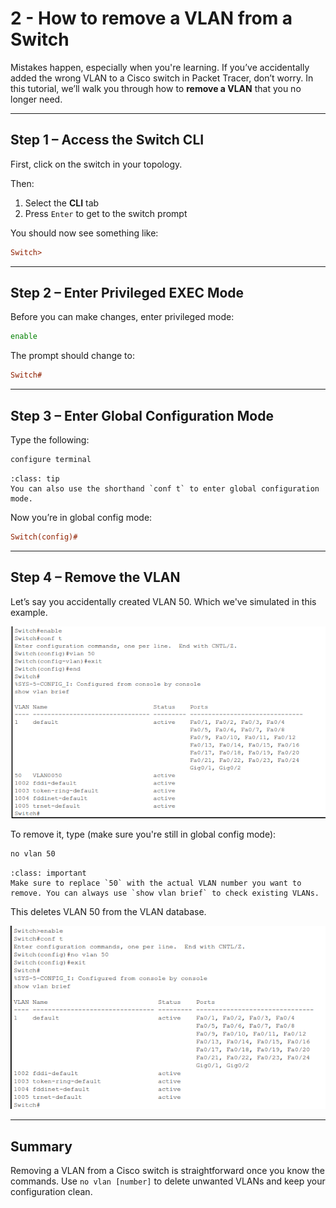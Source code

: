 # 2 - How to remove a VLAN from a Switch

Mistakes happen, especially when you're learning. If you’ve accidentally added the wrong VLAN to a Cisco switch in Packet Tracer, don’t worry. In this tutorial, we’ll walk you through how to **remove a VLAN** that you no longer need.

---

## Step 1 – Access the Switch CLI

First, click on the switch in your topology.

Then:

1. Select the **CLI** tab
2. Press `Enter` to get to the switch prompt

You should now see something like:

```ini
Switch>
```

---

## Step 2 – Enter Privileged EXEC Mode

Before you can make changes, enter privileged mode:

```bash
enable
```

The prompt should change to:

```ini
Switch#
```

---

## Step 3 – Enter Global Configuration Mode

Type the following:

```bash
configure terminal
```

```{admonition} Tip
:class: tip
You can also use the shorthand `conf t` to enter global configuration mode.
```

Now you’re in global config mode:

```ini
Switch(config)#
```

---

## Step 4 – Remove the VLAN

Let’s say you accidentally created VLAN 50. Which we've simulated in this example.

![Figure](../../img/cisco-tips/tip2/fig1.png)

 To remove it, type (make sure you're still in global config mode):

```bash
no vlan 50
```

```{admonition} Important
:class: important
Make sure to replace `50` with the actual VLAN number you want to remove. You can always use `show vlan brief` to check existing VLANs.
```

This deletes VLAN 50 from the VLAN database.

![Figure](../../img/cisco-tips/tip2/fig2.png)

---

## Summary

Removing a VLAN from a Cisco switch is straightforward once you know the commands. Use `no vlan [number]` to delete unwanted VLANs and keep your configuration clean.
